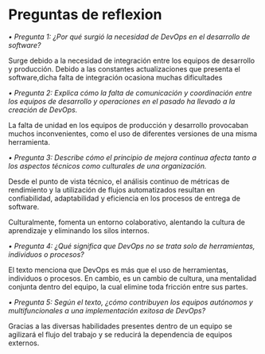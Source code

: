 




# Preguntas de reflexion

*• Pregunta 1: ¿Por qué surgió la necesidad de DevOps en el desarrollo de software?*

<p>Surge debido a la necesidad de integración entre los equipos de desarrollo y producción. Debido a las constantes actualizaciones que presenta el software,dicha falta de integración ocasiona muchas dificultades</p>

*• Pregunta 2: Explica cómo la falta de comunicación y coordinación entre los equipos de
desarrollo y operaciones en el pasado ha llevado a la creación de DevOps.*

<p>La falta de unidad en los equipos de producción y desarrollo provocaban muchos inconvenientes, como el uso de diferentes versiones de una misma herramienta. </p>


*• Pregunta 3: Describe cómo el principio de mejora continua afecta tanto a los aspectos
técnicos como culturales de una organización.*

Desde el punto de vista técnico, el  análisis continuo de métricas de rendimiento y la utilización de flujos automatizados resultan en confiabilidad, adaptabilidad y eficiencia en los procesos de entrega de software.

Culturalmente, fomenta un entorno colaborativo, alentando la cultura de aprendizaje y eliminando los silos internos.



*• Pregunta 4: ¿Qué significa que DevOps no se trata solo de herramientas, individuos o
procesos?*

El texto menciona que DevOps es más que el uso de herramientas, individuos o procesos. En cambio, es un cambio de cultura, una mentalidad conjunta dentro del equipo, la cual elimine toda fricción entre sus partes.


*• Pregunta 5: Según el texto, ¿cómo contribuyen los equipos autónomos y multifuncionales a
una implementación exitosa de DevOps?*

Gracias a las diversas habilidades presentes dentro de un equipo se agilizará el flujo del trabajo y se reducirá la dependencia de equipos externos. 

